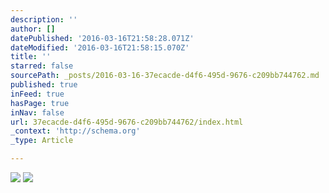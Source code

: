 ```yaml
---
description: ''
author: []
datePublished: '2016-03-16T21:58:28.071Z'
dateModified: '2016-03-16T21:58:15.070Z'
title: ''
starred: false
sourcePath: _posts/2016-03-16-37ecacde-d4f6-495d-9676-c209bb744762.md
published: true
inFeed: true
hasPage: true
inNav: false
url: 37ecacde-d4f6-495d-9676-c209bb744762/index.html
_context: 'http://schema.org'
_type: Article

---
```

![](https://the-grid-user-content.s3-us-west-2.amazonaws.com/7c1cfdff-8f8c-446a-9330-d0865859439b.png)
![](https://the-grid-user-content.s3-us-west-2.amazonaws.com/afc059ce-3b36-47cb-9800-a0a5e81a1e58.png)